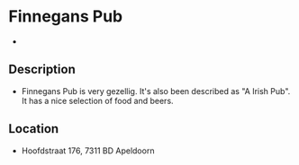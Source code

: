 # Finnegans Pub
-
## Description
- Finnegans Pub is very gezellig. It's also been described as "A Irish Pub". It has a nice selection of food and beers.

## Location
- Hoofdstraat 176, 7311 BD Apeldoorn